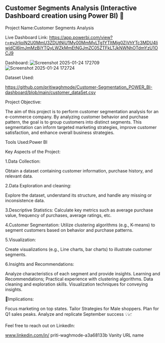 ## Customer Segments Analysis (Interactive Dashboard creation using Power BI) 🚀

Project Name:Customer Segments Analysis


Live Dashboard Link:
https://app.powerbi.com/view?r=eyJrIjoiN2U0MmU3ZDUtNjU1My00MmMyLTg1YTItMjg0ZjVhYTc3MDU4IiwidCI6ImJmMzBiYTQyLWZkMmEtNGJmZC05ZTFkLTJkNWNhOTdmYzU1OCJ9


Dashboard:
![Screenshot 2025-01-24 172709](https://github.com/user-attachments/assets/2fdc0594-1905-4194-9152-a0e8fa3afd96)
![Screenshot 2025-01-24 172724](https://github.com/user-attachments/assets/2f91da30-3cda-40f1-9722-6bc81bf4e3b8)


Dataset Used:

https://github.com/pritiwaghmode/Customer-Segmentation_POWER_BI-dashboard/blob/main/customer_dataSet.csv

Project Objective:

The aim of this project is to perform customer segmentation analysis for an e-commerce company.
By analyzing customer behavior and purchase pattern, the goal is to group customers into distinct segments.
This segmentation can inform targeted marketing strategies, improve customer satisfaction, and enhance overall business strategies.

Tools Used:Power BI

Key Aspects of the Project:

1.Data Collection:

Obtain a dataset containing customer information, purchase history, and relevant data.

2.Data Exploration and cleaning:

Explore the dataset, understand its structure, and handle any missing or inconsistence data.

3.Descriptive Statistics:
Calculate key metrics such as average purchase value, frequency of purchases, average ratings, etc.

4.Customer Segmentation:
Utilize clustering algorithms (e.g., K-means) to segment customers based on behavior and purchase patterns.

5.Visualization:

Create visualizations (e.g., Line charts, bar charts) to illustrate customer segments.

6.Insights and Recommendations:

Analyze characteristics of each segment and provide insights.
Learning and Recommendations;
Practical experience with clustering algorithms.
Data cleaning and exploration skills.
Visualization techniques for conveying insights.

🚀Implications:

Focus marketing on top states.
Tailor Strategies for Male shoppers.
Plan for Q1 sales peaks.
Analyze and replicate September success 💡📈

Feel free to reach out on LinkedIn:

www.linkedin.com/in/
priti-waghmode-a3a68133b
Vanity URL name
